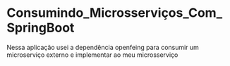 # Consumindo_Microsserviços_Com_SpringBoot
Nessa aplicação usei a dependência openfeing para consumir um microserviço externo e implementar ao meu microsserviço
